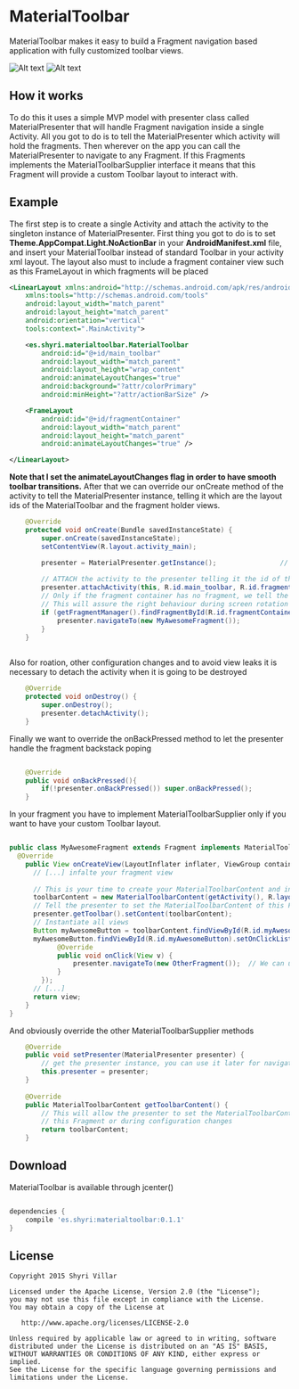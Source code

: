 # MaterialToolbar
MaterialToolbar makes it easy to build a Fragment navigation based application with fully customized toolbar views.

![Alt text](/images/demo-portrait.gif?raw=true) ![Alt text](/images/demo-landscape.gif?raw=true)

## How it works
To do this it uses a simple MVP model with presenter class called MaterialPresenter that will handle Fragment navigation 
inside a single Activity.
All you got to do is to tell the MaterialPresenter which activity will hold the fragments. 
Then wherever on the app you can call the MaterialPresenter to navigate to any Fragment.
If this Fragments implements the MaterialToolbarSupplier interface it means that this Fragment will provide a custom Toolbar
layout to interact with.

## Example
The first step is to create a single Activity and attach the activity to the singleton instance of MaterialPresenter.
First thing you got to do is to set **Theme.AppCompat.Light.NoActionBar** in your **AndroidManifest.xml** file, 
and insert your MaterialToolbar instead of standard Toolbar in your activity xml layout. The layout also must to include
a fragment container view such as this FrameLayout in which fragments will be placed


```xml
<LinearLayout xmlns:android="http://schemas.android.com/apk/res/android"
    xmlns:tools="http://schemas.android.com/tools"
    android:layout_width="match_parent"
    android:layout_height="match_parent"
    android:orientation="vertical"
    tools:context=".MainActivity">

    <es.shyri.materialtoolbar.MaterialToolbar
        android:id="@+id/main_toolbar"
        android:layout_width="match_parent"
        android:layout_height="wrap_content"
        android:animateLayoutChanges="true"
        android:background="?attr/colorPrimary"
        android:minHeight="?attr/actionBarSize" />

    <FrameLayout
        android:id="@+id/fragmentContainer"
        android:layout_width="match_parent"
        android:layout_height="match_parent"
        android:animateLayoutChanges="true" />

</LinearLayout>

```
**Note that I set the animateLayoutChanges flag in order to have smooth toolbar transitions.**
After that we can override our onCreate method of the activity to tell the MaterialPresenter instance, telling it which are 
the layout ids of the MaterialToolbar and the fragment holder views.

```java
    @Override
    protected void onCreate(Bundle savedInstanceState) {
        super.onCreate(savedInstanceState);
        setContentView(R.layout.activity_main);

        presenter = MaterialPresenter.getInstance();                // get the instance of our presenter
        
        // ATTACH the activity to the presenter telling it the id of the MaterialToolbar and the view holding the Fragments
        presenter.attachActivity(this, R.id.main_toolbar, R.id.fragmentContainer);  
        // Only if the fragment container has no fragment, we tell the MaterialPresenter to navigate to a new Fragment instance
        // This will assure the right behaviour during screen rotation and other configuration changes
        if (getFragmentManager().findFragmentById(R.id.fragmentContainer) == null) {
            presenter.navigateTo(new MyAwesomeFragment());
        }
    }
        
```

Also for roation, other configuration changes and to avoid view leaks it is necessary to detach the activity when it is going to be destroyed

```java
    @Override
    protected void onDestroy() {
        super.onDestroy();
        presenter.detachActivity();
    }
```

Finally we want to override the onBackPressed method to let the presenter handle the fragment backstack poping


```java

    @Override
    public void onBackPressed(){
        if(!presenter.onBackPressed()) super.onBackPressed();
    }

```

In your fragment you have to implement MaterialToolbarSupplier only if you want to have your custom Toolbar layout.


```java

public class MyAwesomeFragment extends Fragment implements MaterialToolbarSupplier {
  @Override
    public View onCreateView(LayoutInflater inflater, ViewGroup container, Bundle savedInstanceState) {
      // [...] infalte your fragment view
      
      // This is your time to create your MaterialToolbarContent and instantiate the views.
      toolbarContent = new MaterialToolbarContent(getActivity(), R.layout.my_awesome_toolbar);
      // Tell the presenter to set the MaterialToolbarContent of this Fragment.
      presenter.getToolbar().setContent(toolbarContent);
      // Instantiate all views
      Button myAwesomeButton = toolbarContent.findViewById(R.id.myAwesomeButton);
      myAwesomeButton.findViewById(R.id.myAwesomeButton).setOnClickListener(new View.OnClickListener() {
            @Override
            public void onClick(View v) {
                presenter.navigateTo(new OtherFragment());  // We can use the presenter this Fragment to navigate to others.
            }
        });
      // [...]
      return view;
    }
}
```
And obviously override the other MaterialToolbarSupplier methods
```java
    @Override
    public void setPresenter(MaterialPresenter presenter) {
        // get the presenter instance, you can use it later for navigate to children Fragments.
        this.presenter = presenter;
    }
    
    @Override
    public MaterialToolbarContent getToolbarContent() {
        // This will allow the presenter to set the MaterialToolbarContent when user navigates back to 
        // this Fragment or during configuration changes
        return toolbarContent;
    }
```

## Download
MaterialToolbar is available through jcenter()
```gradle

dependencies {
    compile 'es.shyri:materialtoolbar:0.1.1'
}
```
License
-------

    Copyright 2015 Shyri Villar

    Licensed under the Apache License, Version 2.0 (the "License");
    you may not use this file except in compliance with the License.
    You may obtain a copy of the License at

       http://www.apache.org/licenses/LICENSE-2.0

    Unless required by applicable law or agreed to in writing, software
    distributed under the License is distributed on an "AS IS" BASIS,
    WITHOUT WARRANTIES OR CONDITIONS OF ANY KIND, either express or implied.
    See the License for the specific language governing permissions and
    limitations under the License.
